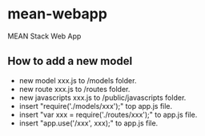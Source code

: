 # mean-webapp
MEAN Stack Web App

## How to add a new model
- new model xxx.js to /models folder.
- new route xxx.js to /routes folder.
- new javascripts xxx.js to /public/javascripts folder.
- insert "require('./models/xxx');" top app.js file.
- insert "var xxx = require('./routes/xxx');" to app.js file.
- insert "app.use('/xxx', xxx);" to app.js file.
